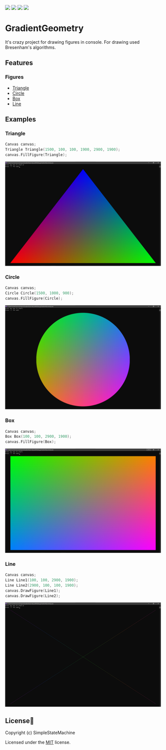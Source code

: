 [![](https://img.shields.io/github/stars/RomanSoloweow/GradientGeometry)](https://github.com/RomanSoloweow/GradientGeometry) [![](https://img.shields.io/github/license/RomanSoloweow/GradientGeometry)](https://github.com/RomanSoloweow/GradientGeometry) [![](https://img.shields.io/github/languages/code-size/RomanSoloweow/GradientGeometry)](https://github.com/RomanSoloweow/GradientGeometry) 
 [![]( https://img.shields.io/github/last-commit/RomanSoloweow/GradientGeometry)](https://github.com/RomanSoloweow/GradientGeometry) 
# GradientGeometry
It's crazy project for drawing figures in console. For drawing used Bresenham's algorithms.

## Features
### Figures
- [Triangle](#Triangle)
- [Circle](#Circle)
- [Box](#Box)
- [Line](#Line)

## Examples
### Triangle
 ```C++
Canvas canvas;
Triangle Triangle(1500, 100, 100, 1900, 2900, 1900);
canvas.FillFigure(Triangle);
```
![](https://github.com/RomanSoloweow/GradientGeometry/blob/gh-pages/Images/FillTriangle.jpg)

### Circle
 ```C++
Canvas canvas;
Circle Circle(1500, 1000, 900);
canvas.FillFigure(Circle);
```
![](https://github.com/RomanSoloweow/GradientGeometry/blob/gh-pages/Images/FillCircle.jpg)

### Box
 ```C++
Canvas canvas;
Box Box(100, 100, 2900, 1900);
canvas.FillFigure(Box);
```
![](https://github.com/RomanSoloweow/GradientGeometry/blob/gh-pages/Images/FillBox.jpg)

### Line
 ```C++
Canvas canvas;
Line Line1(100, 100, 2900, 1900);
Line Line2(2900, 100, 100, 1900);
canvas.DrawFigure(Line1);
canvas.DrawFigure(Line2);
```
![](https://github.com/RomanSoloweow/GradientGeometry/blob/gh-pages/Images/Lines.jpg)

## License📑

Copyright (c) SimpleStateMachine

Licensed under the [MIT](LICENSE) license.

